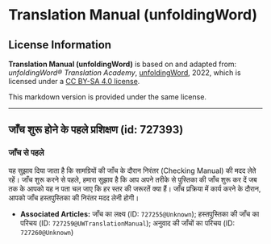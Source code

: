 # Translation Manual (unfoldingWord)

## License Information

**Translation Manual (unfoldingWord)** is based on and adapted from: _unfoldingWord® Translation Academy_, [unfoldingWord](https://unfoldingword.org/utw), 2022, which is licensed under a [CC BY-SA 4.0 license](https://creativecommons.org/licenses/by-sa/4.0/legalcode.en).

This markdown version is provided under the same license.



--------------------------------

## जाँच शुरू होने के पहले प्रशिक्षण (id: 727393)

### जाँच से पहले

यह सुझाव दिया जाता है कि सामग्रियों की जाँच के दौरान निरंतर (Checking Manual) की मदद लेते रहें। जाँच शुरू करने से पहले, हमारा सुझाव है कि आप अपने तरीके से पुस्तिका की जाँच शुरू कर दें जब तक के आपको यह न पता चल जाए कि हर स्तर की जरूरतें क्या हैं। जाँच प्रक्रिया में कार्य करने के दौरान, आपको जाँच हस्तपुस्तिका की निरंतर मदद लेनी होगी।

* **Associated Articles:** जाँच का लक्ष्य (ID: `727255@Unknown`); हस्तपुस्तिका की जाँच का परिचय (ID: `727259@UWTranslationManual`); अनुवाद की जाँचों का परिचय (ID: `727260@Unknown`)

